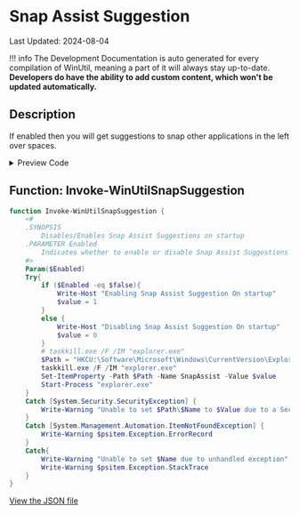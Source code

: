 ﻿# Snap Assist Suggestion

Last Updated: 2024-08-04


!!! info
     The Development Documentation is auto generated for every compilation of WinUtil, meaning a part of it will always stay up-to-date. **Developers do have the ability to add custom content, which won't be updated automatically.**


## Description

If enabled then you will get suggestions to snap other applications in the left over spaces.

<!-- BEGIN CUSTOM CONTENT -->

<!-- END CUSTOM CONTENT -->

<details>
<summary>Preview Code</summary>

```json
{
    "Content":  "Snap Assist Suggestion",
    "Description":  "If enabled then you will get suggestions to snap other applications in the left over spaces.",
    "category":  "Customize Preferences",
    "panel":  "2",
    "Order":  "a106_",
    "Type":  "Toggle"
}
```
</details>

## Function: Invoke-WinUtilSnapSuggestion
```powershell
function Invoke-WinUtilSnapSuggestion {
    <#
    .SYNOPSIS
        Disables/Enables Snap Assist Suggestions on startup
    .PARAMETER Enabled
        Indicates whether to enable or disable Snap Assist Suggestions on startup
    #>
    Param($Enabled)
    Try{
        if ($Enabled -eq $false){
            Write-Host "Enabling Snap Assist Suggestion On startup"
            $value = 1
        }
        else {
            Write-Host "Disabling Snap Assist Suggestion On startup"
            $value = 0
        }
        # taskkill.exe /F /IM "explorer.exe"
        $Path = "HKCU:\Software\Microsoft\Windows\CurrentVersion\Explorer\Advanced"
        taskkill.exe /F /IM "explorer.exe"
        Set-ItemProperty -Path $Path -Name SnapAssist -Value $value
        Start-Process "explorer.exe"
    }
    Catch [System.Security.SecurityException] {
        Write-Warning "Unable to set $Path\$Name to $Value due to a Security Exception"
    }
    Catch [System.Management.Automation.ItemNotFoundException] {
        Write-Warning $psitem.Exception.ErrorRecord
    }
    Catch{
        Write-Warning "Unable to set $Name due to unhandled exception"
        Write-Warning $psitem.Exception.StackTrace
    }
}
```


<!-- BEGIN SECOND CUSTOM CONTENT -->

<!-- END SECOND CUSTOM CONTENT -->

[View the JSON file](https://github.com/ChrisTitusTech/winutil/tree/main/config/tweaks.json)


